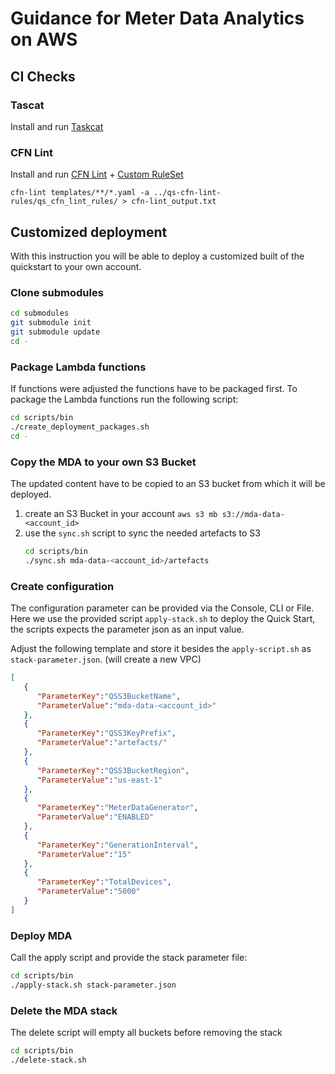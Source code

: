 # Guidance for Meter Data Analytics on AWS

## CI Checks
### Tascat
Install and run [Taskcat](https://github.com/aws-ia/taskcat)

### CFN Lint
Install and run [CFN Lint](https://github.com/aws-cloudformation/cfn-lint) + [Custom RuleSet](https://github.com/aws-quickstart/qs-cfn-lint-rules)

`cfn-lint templates/**/*.yaml -a ../qs-cfn-lint-rules/qs_cfn_lint_rules/ > cfn-lint_output.txt`

## Customized deployment

With this instruction you will be able to deploy a customized built of the quickstart to your own account.

### Clone submodules
```bash
cd submodules
git submodule init 
git submodule update
cd -
```

### Package Lambda functions

If functions were adjusted the functions have to be packaged first.
To package the Lambda functions run the following script:

```bash
cd scripts/bin
./create_deployment_packages.sh
cd -
```

### Copy the MDA to your own S3 Bucket

The updated content have to be copied to an S3 bucket from which it will be deployed.

1. create an S3 Bucket in your account
   `aws s3 mb s3://mda-data-<account_id>`
2. use the `sync.sh` script to sync the needed artefacts to S3
   ```bash
   cd scripts/bin
   ./sync.sh mda-data-<account_id>/artefacts
   ```

### Create configuration

The configuration parameter can be provided via the Console, CLI or File.
Here we use the provided script `apply-stack.sh` to deploy the Quick Start, the scripts expects the parameter json as an input value.

Adjust the following template and store it besides the `apply-script.sh` as `stack-parameter.json`. (will create a new VPC)

```json
[
   {
      "ParameterKey":"QSS3BucketName",
      "ParameterValue":"mda-data-<account_id>"
   },
   {
      "ParameterKey":"QSS3KeyPrefix",
      "ParameterValue":"artefacts/"
   },
   {
      "ParameterKey":"QSS3BucketRegion",
      "ParameterValue":"us-east-1"
   },
   {
      "ParameterKey":"MeterDataGenerator",
      "ParameterValue":"ENABLED"
   },
   {
      "ParameterKey":"GenerationInterval",
      "ParameterValue":"15"
   },
   {
      "ParameterKey":"TotalDevices",
      "ParameterValue":"5000"
   }
]
```

### Deploy MDA

Call the apply script and provide the stack parameter file:
```bash
cd scripts/bin
./apply-stack.sh stack-parameter.json
```

### Delete the MDA stack

The delete script will empty all buckets before removing the stack
```bash
cd scripts/bin
./delete-stack.sh
```
